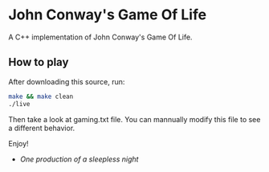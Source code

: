 # John Conway's Game Of Life

A C++ implementation of John Conway's Game Of Life.

## How to play

After downloading this source, run:

```bash
make && make clean
./live
```

Then take a look at gaming.txt file.
You can mannually modify this file to see a different behavior.

Enjoy!

- *One production of a sleepless night*

